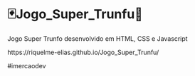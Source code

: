 # 🃏Jogo_Super_Trunfu🎴
Jogo Super Trunfo desenvolvido em HTML, CSS e Javascript 
<p>https://riquelme-elias.github.io/Jogo_Super_Trunfu/</p>
<p>#imercaodev</p>
